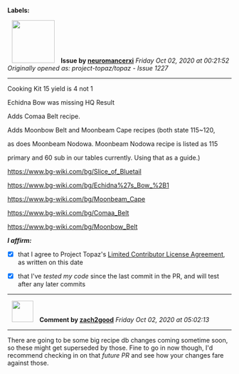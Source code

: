 **Labels:**



<a href="https://github.com/neuromancerxi"><img src="https://avatars0.githubusercontent.com/u/3996176?v=4" width="96" height="96" hspace="10"></img></a> **Issue by [neuromancerxi](https://github.com/neuromancerxi)**
_Friday Oct 02, 2020 at 00:21:52_
_Originally opened as: project-topaz/topaz - Issue 1227_

----

Cooking Kit 15 yield is 4 not 1
Echidna Bow was missing HQ Result
Adds Comaa Belt recipe.
Adds Moonbow Belt and Moonbeam Cape recipes (both state 115~120,
as does Moonbeam Nodowa. Moonbeam Nodowa recipe is listed as 115
primary and 60 sub in our tables currently. Using that as a guide.)

https://www.bg-wiki.com/bg/Slice_of_Bluetail
https://www.bg-wiki.com/bg/Echidna%27s_Bow_%2B1
https://www.bg-wiki.com/bg/Moonbeam_Cape
https://www.bg-wiki.com/bg/Comaa_Belt
https://www.bg-wiki.com/bg/Moonbow_Belt

<!-- place 'x' mark between square [] brackets to affirm: -->
**_I affirm:_**
- [x] that I agree to Project Topaz's [Limited Contributor License Agreement](http://project-topaz.com/blob/release/CONTRIBUTOR_AGREEMENT.md), as written on this date
- [x] that I've _tested my code_ since the last commit in the PR, and will test after any later commits




----
<a href="https://github.com/zach2good"><img src="https://avatars3.githubusercontent.com/u/1389729?v=4" width="48" height="48" hspace="10"></img></a> **Comment by [zach2good](https://github.com/zach2good)**
_Friday Oct 02, 2020 at 05:02:13_

----

There are going to be some big recipe db changes coming sometime soon, so these might get superseded by those. Fine to go in now though, I'd recommend checking in on that _future PR_ and see how your changes fare against those.
